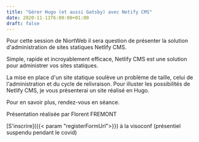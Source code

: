 ```yaml
---
title: "Gérer Hugo (et aussi Gatsby) avec Netify CMS"
date: 2020-11-11T6:00:00+01:00
draft: false 
---
```


Pour cette session de NiortWeb il sera question de présenter la solution d'administration de sites statiques Netlify CMS.

Simple, rapide et incroyablement efficace, Netlify CMS est une solution pour administrer vos sites statiques.

La mise en place d'un site statique soulève un problème de taille, celui de l'administration et du cycle de relivraison.
Pour illuster les possibilités de Netlify CMS, je vous présenterai un site réalisé en Hugo.
 
Pour en savoir plus, rendez-vous en séance.


Présentation réalisée par Florent FREMONT 

[S'inscrire]({{< param "registerFormUrl">}}) à la visoconf (présentiel suspendu pendant le covid)

